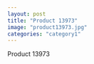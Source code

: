 ```yaml
---
layout: post
title: "Product 13973"
image: "product13973.jpg"
categories: "category1"
---
```

Product 13973
